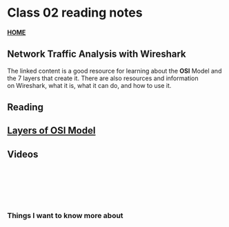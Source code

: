 # Class 02 reading notes

#### [HOME](https://cesarderio.github.io/reading-notes/)

## Network Traffic Analysis with Wireshark

The linked content is a good resource for learning about the **OSI** Model and the 7 layers that create it. There are also resources and information on Wireshark, what it is, what it can do, and how to use it.

## Reading

## [Layers of OSI Model](https://www.geeksforgeeks.org/layers-of-osi-model/)

## Videos

[]()
<br>

[]()
<br>

[]()
<br>

### Things I want to know more about
